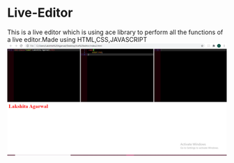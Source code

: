 # Live-Editor
This is a live editor which is using ace library to perform all the functions of a live editor.Made using HTML,CSS,JAVASCRIPT
<img src="liveeditor.png" alt="liveeditor">
